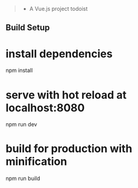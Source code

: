 >- A Vue.js project todoist
 
## Build Setup

# install dependencies
npm install

# serve with hot reload at localhost:8080
npm run dev

# build for production with minification
npm run build

 